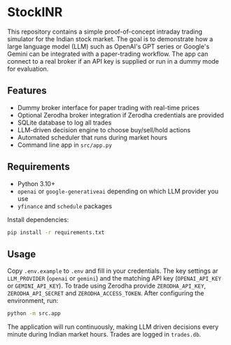 # StockINR

This repository contains a simple proof-of-concept intraday trading simulator
for the Indian stock market. The goal is to demonstrate how a large language
 model (LLM) such as OpenAI's GPT series or Google's Gemini can be integrated
 with a paper-trading workflow. The app can connect to a real broker if an API key is supplied or run
in a dummy mode for evaluation.

## Features

- Dummy broker interface for paper trading with real-time prices
- Optional Zerodha broker integration if Zerodha credentials are provided
- SQLite database to log all trades
- LLM-driven decision engine to choose buy/sell/hold actions
- Automated scheduler that runs during market hours
- Command line app in `src/app.py`

## Requirements

- Python 3.10+
- `openai` or `google-generativeai` depending on which LLM provider you use
- `yfinance` and `schedule` packages

Install dependencies:

```bash
pip install -r requirements.txt
```

## Usage

Copy `.env.example` to `.env` and fill in your credentials. The key settings ar
`LLM_PROVIDER` (`openai` or `gemini`) and the matching API key (`OPENAI_API_KEY`
or `GEMINI_API_KEY`). To trade using Zerodha provide `ZERODHA_API_KEY`,
`ZERODHA_API_SECRET` and `ZERODHA_ACCESS_TOKEN`. After configuring the
environment, run:

```bash
python -m src.app
```

The application will run continuously, making LLM driven decisions every minute
during Indian market hours. Trades are logged in `trades.db`.
